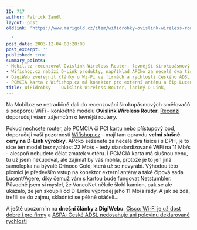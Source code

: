 ```yaml
---
ID: 717
author: Patrick Zandl
layout: post
oldlink: 'https://www.marigold.cz/item/wifidrobky-ovislink-wireless-router-laciny-d-link

  '
post_date: 2003-12-04 08:28:00
post_excerpt: ''
published: true
summary_points:
- Mobil.cz recenzoval Ovislink Wireless Router, levnější širokopásmový WiFi směrovač.
- Wifishop.cz nabízí D-Link produkty, například APčko za necelé dva tisíce.
- DigiWeb zveřejnil články o Wi-Fi ve firmách a rychlosti českého ADSL.
- PCMCIA karta z Wifishop.cz má konektor pro externí anténu a čip Lucent/Agere.
title: WiFidrobky -  Ovislink Wireless Router, laciný D-Link,
---
```


<p>
Na Mobil.cz se netradičně dali do recenzování širokopásmových směřovačů s podporou WiFi - konkrétně modelu <STRONG>Ovislink Wireless Router</STRONG>. <A href="http://mobil.idnes.cz/mobilni_komunikace/wifi/router031204.html" target=_blank>Recenzi </A>doporučuji všem zájemcům o levnější routery. </p>

<p>
Pokud nechcete router, ale PCMCIA či&#160;PCI&#160;kartu nebo přístupový bod, doporučuji vaší pozornosti <A href="http://www.wifishop.cz/">Wifishop.cz</A> - mají tam opravdu <STRONG>velmi slušné ceny na D-Link výrobky</STRONG>. APčko seženete za necelé dva tisíce i s DPH, je to sice ten model bez rychlost 22 Mb/s - tedy standardizované WiFi na 11 Mb/s - alespoň nebudete dělat zmatek v etéru. I PCMCIA karta má slušnou cenu, tu už jsem nekupoval, ale zajímat by vás mohla, protože je to jen jiná samolepka na bývalé Orinoco Gold, která už se nevyrábí. Výhodou této picmici je především vstup na konektor externí antény a také čipová sada Lucent/Agere, díky čemuž vám s kartou bude fungovat Netstumbler. Původně jsem si myslel, že VancoNet někde šlohl kamion, pak se ale ukázalo, že jen skoupili od D-Linku výprodej jeho 11 Mb/s řady. A jak se zdá, trefili se do zájmu, skladníci se pěkně otáčeli...</p>

<p>
A ještě upozorním na <STRONG>dnešní články z DigiWebu</STRONG>: <A href="http://www.digiweb.cz/4-10053230-21595815-i90000_d-8e">Cisco: Wi-Fi je už dost dobré i pro firmy</A> a <A href="http://www.digiweb.cz/4-10074050-13711770-i00000_d-62">ASPA: České ADSL nedosahuje ani polovinu deklarované rychlosti</A></p>